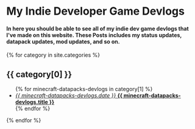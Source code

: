 # My Indie Developer Game Devlogs

<h4>In here you should be able to see all of my indie dev game devlogs that I've made on this website. These Posts includes my status updates, datapack updates, mod updates, and so on.</h4>

{% for category in site.categories %}
  <h2>{{ category[0] }}</h2>
  <ul>
    {% for minecraft-datapacks-devlogs in category[1] %}
      <li><a href="{{ minecraft-datapacks-devlogs.url }}"><i>{{ minecraft-datapacks-devlogs.date }}</i> <b>{{ minecraft-datapacks-devlogs.title }}</b></a></li>
    {% endfor %}
  </ul>
{% endfor %}

